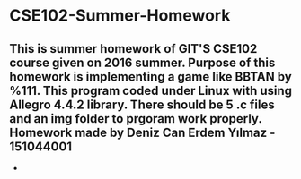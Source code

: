 # CSE102-Summer-Homework
This is summer homework of GIT'S CSE102 course given on 2016 summer.
Purpose of this homework is implementing a game like BBTAN by %111.
This program coded under Linux with using Allegro 4.4.2 library.
There should be 5 .c files and an img folder to prgoram work properly.
Homework made by Deniz Can Erdem Yılmaz - 151044001
-
-
